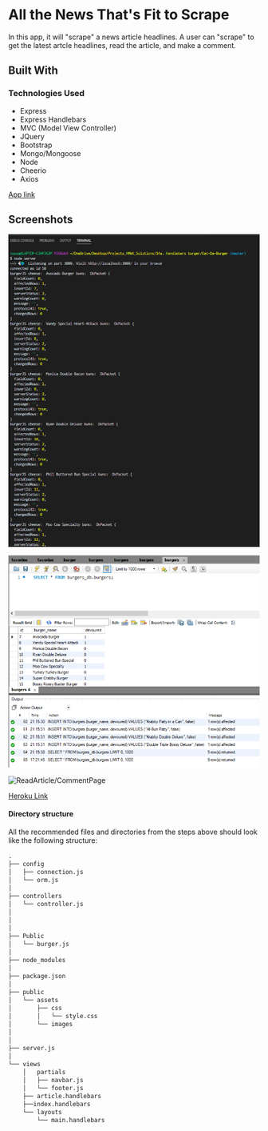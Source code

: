 # All the News That's Fit to Scrape
In this app, it will "scrape" a news article headlines.  A user can "scrape" to get the latest artcle headlines, read the article, and make a comment.

## Built With

### Technologies Used
- Express
- Express Handlebars
- MVC (Model View Controller)
- JQuery
- Bootstrap
- Mongo/Mongoose
- Node
- Cheerio
- Axios

[App link](https://slsmi285.github.io/scraper_news/)


## Screenshots


![Scrape Page](https://github.com/slsmi285/Eat-Da-Burger/blob/master/public/assets/images/terminal%20entry%20logs.PNG)

![Terminal Logs](https://github.com/slsmi285/Eat-Da-Burger/blob/master/public/assets/images/Sequel.PNG)

![ReadArticle/CommentPage](https://stark-sierra-31142.herokuapp.com)

[Heroku Link](https://stark-sierra-31142.herokuapp.com)

#### Directory structure

All the recommended files and directories from the steps above should look like the following structure:

```
.
├── config
│   ├── connection.js
│   └── orm.js
│ 
├── controllers
│   └── controller.js
│
│  
│
├── Public
│   └── burger.js
│ 
├── node_modules
│ 
├── package.json
│
├── public
│   └── assets
│       ├── css
│       │   └── style.css
│       └── images     
│   
│
├── server.js
│
└── views
    │   partials
    │   ├── navbar.js
    │   └── footer.js
    ├── article.handlebars
    ├──index.handlebars  
    └── layouts
        └── main.handlebars
```